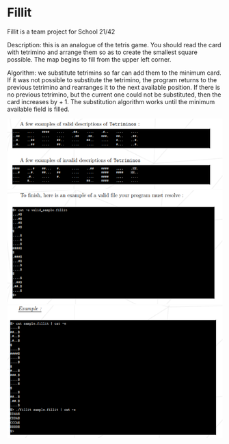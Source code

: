 # Fillit
Fillit is a team project for School 21/42

Description: this is an analogue of the tetris game. You should read the card with tetrimino and arrange them so as to create the smallest square possible. The map begins to fill from the upper left corner.

Algorithm: we substitute tetrimins so far can add them to the minimum card. If it was not possible to substitute the tetrimino, the program returns to the previous tetrimino and rearranges it to the next available position. If there is no previous tetrimino, but the current one could not be substituted, then the card increases by + 1. The substitution algorithm works until the minimum available field is filled.

![example](https://github.com/Lilili21/Fillit/blob/master/img/Example.png)
![resolve](https://github.com/Lilili21/Fillit/blob/master/img/Resolve.png)
![solution](https://github.com/Lilili21/Fillit/blob/master/img/Solution.png)
